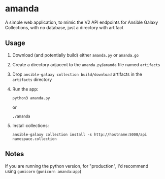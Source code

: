 # amanda

A simple web application, to mimic the V2 API endpoints for Ansible Galaxy Collections, with no database, just a directory with artifact

## Usage

1. Download (and potentially build) either `amanda.py` or `amanda.go`
1. Create a directory adjacent to the `amanda.py`/`amanda` file named `artifacts`
1. Drop `ansible-galaxy collection build/download` artifacts in the `artifacts` directory
1. Run the app:

    ```
    python3 amanda.py
    ```

    or

    ```
    ./amanda
    ```
1. Install collections:

    ```
    ansible-galaxy collection install -s http://hostname:5000/api namespace.collection
    ```

## Notes

If you are running the python version, for "production", I'd recommend using `gunicorn` (`gunicorn amanda:app`)
